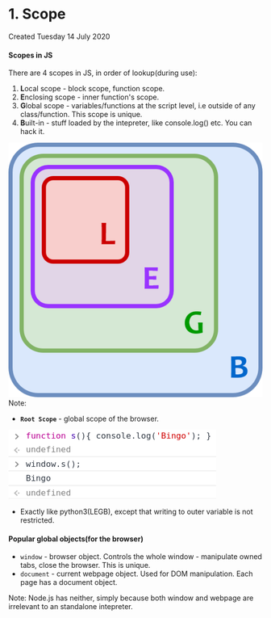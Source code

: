# 1. Scope
Created Tuesday 14 July 2020

#### Scopes in JS
There are 4 scopes in JS, in order of lookup(during use):

1. **L**ocal scope - block scope, function scope.
2. **E**nclosing scope - inner function's scope.
3. **G**lobal scope - variables/functions at the script level, i.e outside of any class/function. This scope is unique.
4. **B**uilt-in - stuff loaded by the intepreter, like console.log() etc. You can hack it.

![](vault/3._JavaScript/3._Advanced_JS/1._Scope/pasted_image001.png)
Note: 

* **``Root Scope``** - global scope of the browser.

![](vault/3._JavaScript/3._Advanced_JS/1._Scope/pasted_image.png)

* Exactly like python3(LEGB), except that writing to outer variable is not restricted.


#### Popular global objects(for the browser)

* ``window`` - browser object. Controls the whole window - manipulate owned tabs, close the browser. This is unique.
* ``document`` - current webpage object. Used for DOM manipulation. Each page has a document object.


Note: Node.js has neither, simply because both window and webpage are irrelevant to an standalone intepreter.

